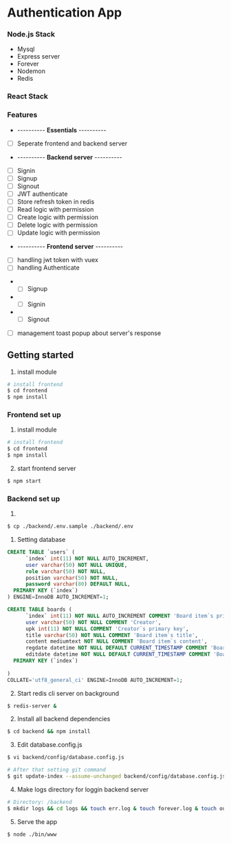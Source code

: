 # Authentication App

### Node.js Stack

- Mysql
- Express server
- Forever
- Nodemon
- Redis

### React Stack


### Features
* ---------- **Essentials** ----------
* [ ] Seperate frontend and backend server
* ---------- **Backend server** ----------
* [ ] Signin
* [ ] Signup
* [ ] Signout
* [ ] JWT authenticate
* [ ] Store refresh token in redis
* [ ] Read logic with permission
* [ ] Create logic with permission
* [ ] Delete logic with permission
* [ ] Update logic with permission
* ---------- **Frontend server** ----------
* [ ] handling jwt token with vuex
* [ ] handling Authenticate
- * [ ] Signup
- * [ ] Signin
- * [ ] Signout
* [ ] management toast popup about server's response

## Getting started
1. install module
```bash
# install frontend
$ cd frontend
$ npm install
```

### Frontend set up
1. install module
```bash
# install frontend
$ cd frontend
$ npm install
```
2. start frontend server
```bash
$ npm start
```



### Backend set up
1. 
```bash
$ cp ./backend/.env.sample ./backend/.env 
```
1. Setting database

```sql
CREATE TABLE `users` (
      `index` int(11) NOT NULL AUTO_INCREMENT,
      user varchar(50) NOT NULL UNIQUE,
      role varchar(50) NOT NULL,
      position varchar(50) NOT NULL,
      password varchar(80) DEFAULT NULL,
  PRIMARY KEY (`index`)
) ENGINE=InnoDB AUTO_INCREMENT=1;

CREATE TABLE boards (
      `index` int(11) NOT NULL AUTO_INCREMENT COMMENT 'Board item`s primary key',
      user varchar(50) NOT NULL COMMENT 'Creator',
      upk int(11) NOT NULL COMMENT 'Creator`s primary key',
      title varchar(50) NOT NULL COMMENT 'Board item`s title',
      content mediumtext NOT NULL COMMENT 'Board item`s content',
      regdate datetime NOT NULL DEFAULT CURRENT_TIMESTAMP COMMENT 'Board item`s regdate',
      editdate datetime NOT NULL DEFAULT CURRENT_TIMESTAMP COMMENT 'Board item`s edit date',
  PRIMARY KEY (`index`)
  
)
COLLATE='utf8_general_ci' ENGINE=InnoDB AUTO_INCREMENT=1;
```

2. Start redis cli server on background
```bash
$ redis-server &
```
2. Install all backend dependencies
```bash
$ cd backend && npm install
```

3. Edit database.config.js 
```bash
$ vi backend/config/database.config.js

# After that setting git command
$ git update-index --assume-unchanged backend/config/database.config.js
```

4. Make logs directory for loggin backend server
```bash
# Directory: /backend
$ mkdir logs && cd logs && touch err.log & touch forever.log & touch out.log 
```

5. Serve the app
```bash
$ node ./bin/www
```
